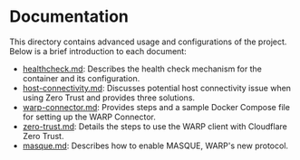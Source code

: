 # Documentation

This directory contains advanced usage and configurations of the project. Below is a brief introduction to each document:

- [healthcheck.md](healthcheck.md): Describes the health check mechanism for the container and its configuration.
- [host-connectivity.md](host-connectivity.md): Discusses potential host connectivity issue when using Zero Trust and provides three solutions.
- [warp-connector.md](warp-connector.md): Provides steps and a sample Docker Compose file for setting up the WARP Connector.
- [zero-trust.md](zero-trust.md): Details the steps to use the WARP client with Cloudflare Zero Trust.
- [masque.md](masque.md): Describes how to enable MASQUE, WARP's new protocol.
